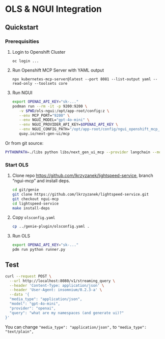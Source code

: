 # OLS & NGUI Integration

## Quickstart

### Prerequisities

1. Login to Openshift Cluster

    `oc login ...`

2. Run Openshift MCP Server with YAML output

    `npx kubernetes-mcp-server@latest --port 8081 --list-output yaml --read-only --toolsets core`

3. Run NGUI

   ```sh
   export OPENAI_API_KEY="sk-..."
   podman run --rm -it -p 9200:9200 \
      -v $PWD/ols-ngui:/opt/app-root/config:z \
      --env MCP_PORT="9200" \
      --env NGUI_MODEL="gpt-4o-mini" \
      --env NGUI_PROVIDER_API_KEY=$OPENAI_API_KEY \
      --env NGUI_CONFIG_PATH="/opt/app-root/config/ngui_openshift_mcp_config.yaml" \
      quay.io/next-gen-ui/mcp
   ``` 

Or from git source:
    
```sh
PYTHONPATH=./libs python libs/next_gen_ui_mcp --provider langchain --model gpt-4o-mini  --port 9200 --transport streamable-http --config-path /Users/lkrzyzan/git/genie/genie-plugin/ols-ngui/ngui_openshift_mcp_config.yaml
```

### Start OLS

1. Clone repo https://github.com/lkrzyzanek/lightspeed-service, branch “ngui-mcp” and install deps.

    ```sh
    cd git/genie
    git clone https://github.com/lkrzyzanek/lightspeed-service.git
    git checkout ngui-mcp
    cd lightspeed-service
    make install-deps 
    ```

2. Copy `olsconfig.yaml`

    ```sh
    cp ../genie-plugin/olsconfig.yaml .
    ```

3. Run OLS

    ```sh
    export OPENAI_API_KEY="sk-..."
    pdm run python runner.py
    ```

## Test

```sh
curl --request POST \
  --url http://localhost:8080/v1/streaming_query \
  --header 'Content-Type: application/json' \
  --header 'User-Agent: insomnium/0.2.3-a' \
  --data '{
  "media_type": "application/json",
  "model": "gpt-4o-mini",
  "provider": "openai",
  "query": "what are my namespaces (and generate ui)?"
}'
```

You can change `"media_type": "application/json",` to `"media_type": "text/plain",`